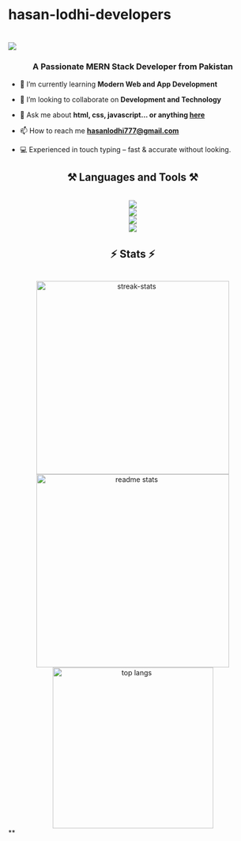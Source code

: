 # hasan-lodhi-developers<h1 align="center">
  <img src="https://readme-typing-svg.herokuapp.com/?font=Righteous&size=40&center=true&vCenter=true&width=500&height=70&duration=4000&lines=Hi+There+👋;+I'm+Hasanlodhi;" />
</h1>

<h3 align="center">A Passionate MERN Stack Developer from Pakistan</h3>

<div>

- 🌱 I’m currently learning **Modern Web and App Development**

- 👯 I’m looking to collaborate on **Development and Technology**

- 💬  Ask me about **html, css, javascript... or anything [here](https://github.com/irtizarizvi88)**

- 📫 How to reach me **hasanlodhi777@gmail.com**

- 💻 Experienced in touch typing – fast & accurate without looking.

</div>

<h2 align="center">⚒️ Languages and Tools ⚒️</h2>
<br/>
<div align="center">
<div align="center">
  <img src="https://skillicons.dev/icons?i=html,css,js,typescript,react,nextjs,vue,angular" />
</div>
<div align="center">
  <img src="https://skillicons.dev/icons?i=redux,nodejs,express,mongodb,firebase,mysql,postgres,python" />
</div>
<div align="center">
  <img src="https://skillicons.dev/icons?i=cpp,java,linux,git,github,figma,photoshop,illustrator" />
</div>
<div align="center">
  <img src="https://skillicons.dev/icons?i=vscode,postman,docker,npm" />
</div>
</div>

<h2 align="center">⚡ Stats ⚡</h2>
<br>
<div align="center">
  <img width=390 src="https://github-readme-streak-stats-salesp07.vercel.app/?user=irtizarizvi88&show_icons=true&theme=react&border_radius=10" alt="streak-stats"/>
  <img width=390 src="https://github-readme-stats-salesp07.vercel.app/api?username=irtizarizvi88&count_private=true&show_icons=true&theme=react&rank_icon=github&border_radius=10" alt="readme stats" />
  <br/>
  <img width=325 align="center" src="https://github-readme-stats-salesp07.vercel.app/api/top-langs/?username=irtizarizvi88&langs_count=8&layout=compact&theme=react&border_radius=10&size_weight=0.5&count_weight=0.5&exclude_repo=github-readme-stats" alt="top langs" />
</div>
**
